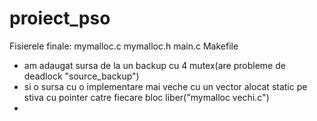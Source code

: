 # proiect_pso

Fisierele finale:
mymalloc.c
mymalloc.h
main.c
Makefile

+   am adaugat sursa de la un backup cu 4 mutex(are probleme de deadlock "source_backup")
+   si o sursa cu o implementare mai veche cu un vector alocat static pe stiva cu pointer catre fiecare bloc liber("mymalloc vechi.c")
+   
